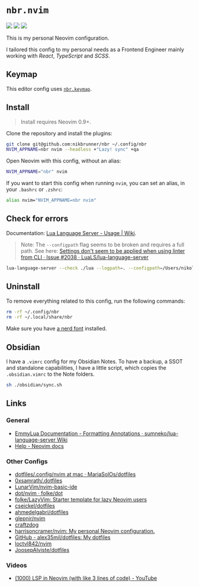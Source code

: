 # `nbr.nvim`

<a href="https://dotfyle.com/nikbrunner/nbrnvim"><img src="https://dotfyle.com/nikbrunner/nbrnvim/badges/plugins?style=flat" /></a>
<a href="https://dotfyle.com/nikbrunner/nbrnvim"><img src="https://dotfyle.com/nikbrunner/nbrnvim/badges/leaderkey?style=flat" /></a>
<a href="https://dotfyle.com/nikbrunner/nbrnvim"><img src="https://dotfyle.com/nikbrunner/nbrnvim/badges/plugin-manager?style=flat" /></a>

This is my personal Neovim configuration.

I tailored this config to my personal needs as a Frontend Engineer
mainly working with _React_, _TypeScript_ and _SCSS_.

## Keymap

This editor config uses [`nbr.keymap`](https://github.com/nikbrunner/nbr.keymap).

## Install

> Install requires Neovim 0.9+.

Clone the repository and install the plugins:

```sh
git clone git@github.com:nikbrunner/nbr ~/.config/nbr
NVIM_APPNAME=nbr nvim --headless +"Lazy! sync" +qa
```

Open Neovim with this config, without an alias:

```sh
NVIM_APPNAME="nbr" nvim
```

If you want to start this config when running `nvim`, you can set an alias, in your `.bashrc` or `.zshrc`:

```sh
alias nvim="NVIM_APPNAME=nbr nvim"
```

## Check for errors

Documentation: [Lua Language Server - Usage | Wiki](https://luals.github.io/wiki/usage/).

> Note: The `--configpath` flag seems to be broken and requires a full path.
> See here: [Settings don't seem to be applied when using linter from CLI · Issue #2038 · LuaLS/lua-language-server](https://github.com/LuaLS/lua-language-server/issues/2038)

```sh
lua-language-server --check ./lua --logpath=. --configpath=/Users/nikolausbrunner/.config/nvim/.luarc.json
```

## Uninstall

To remove everything related to this config, run the following commands:

```sh
rm -rf ~/.config/nbr
rm -rf ~/.local/share/nbr
```

Make sure you have [a nerd font](https://github.com/ryanoasis/nerd-fonts) installed.

## Obsidian

I have a `.vimrc` config for my Obsidian Notes.
To have a backup, a SSOT and standalone capabilities, I have a little script, which copies the `.obsidian.vimrc` to the Note folders.

```sh
sh ./obsidian/sync.sh
```

## Links

### General

- [EmmyLua Documentation - Formatting Annotations · sumneko/lua-language-server Wiki](https://github.com/sumneko/lua-language-server/wiki/Formatting-Annotations)
- [Help - Neovim docs](https://neovim.io/doc/user/index.html)

### Other Configs

- [dotfiles/.config/nvim at mac · MariaSolOs/dotfiles](https://github.com/MariaSolOs/dotfiles/tree/mac/.config/nvim)
- [0xsamrath/.dotfiles](https://github.com/0xsamrath/.dotfiles)
- [LunarVim/nvim-basic-ide](https://github.com/LunarVim/nvim-basic-ide)
- [dot/nvim · folke/dot](https://github.com/folke/dot/tree/master/nvim)
- [folke/LazyVim: Starter template for lazy Neovim users](https://github.com/folke/LazyVim)
- [cseickel/dotfiles](https://github.com/cseickel/dotfiles/blob/main/config/nvim/lua/status.lua)
- [ahmedelgabri/dotfiles](https://github.com/ahmedelgabri/dotfiles/blob/c2e2e3718e769020f1468048e33e60ad8a97edfc/config/.vim/lua/_/lsp.lua#L329-L378)
- [glepnir/nvim](https://github.com/glepnir/nvim)
- [craftzdog](https://github.com/craftzdog/dotfiles-public/tree/master/.config/nvim)
- [harrisoncramer/nvim: My personal Neovim configuration.](https://github.com/harrisoncramer/nvim/tree/main)
- [GitHub - alex35mil/dotfiles: My dotfiles](https://github.com/alex35mil/dotfiles)
- [loctvl842/nvim](https://github.com/loctvl842/nvim?search=1)
- [JoosepAlviste/dotfiles](https://github.com/joosepalviste/dotfiles/)

### Videos

- [(1000) LSP in Neovim (with like 3 lines of code) - YouTube](https://www.youtube.com/watch?v=bTWWFQZqzyI&list=WL&index=2)
